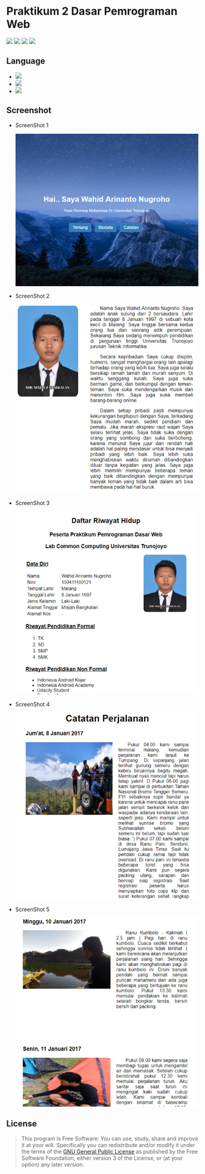 # Praktikum 2 Dasar Pemrograman Web

[![](https://gitlab.com/gitlab-org/gitlab-ee/badges/master/build.svg)](https://wahidari.gitlab.io)
[![](https://semaphoreci.com/api/v1/projects/2f1a5809-418b-4cc2-a1f4-819607579fe7/400484/shields_badge.svg)](https://wahidari.gitlab.io)
[![](https://img.shields.io/badge/docs-latest-brightgreen.svg?style=flat&maxAge=86400)](https://wahidari.gitlab.io)
[![](https://img.shields.io/badge/Find%20Me-%40wahidari-009688.svg?style=social)](https://wahidari.gitlab.io)

## Language

- [![](https://img.shields.io/badge/html-5-FF5722.svg)](https://wahidari.gitlab.io) 
- [![](https://img.shields.io/badge/css-3-03A9F4.svg)](https://wahidari.gitlab.io) 
- [![](https://img.shields.io/badge/javascript-1.8-FFCA28.svg)](https://wahidari.gitlab.io) 

## Screenshot

- ScreenShot 1

    ![](./ss/a.PNG)

- ScreenShot 2

    ![](./ss/b.PNG)

- ScreenShot 3

    ![](./ss/c.PNG)

- ScreenShot 4

    ![](./ss/d.PNG)

- ScreenShot 5

    ![](./ss/e.PNG)

## License
> This program is Free Software: You can use, study, share and improve it at your
will. Specifically you can redistribute and/or modify it under the terms of the
[GNU General Public License](https://www.gnu.org/licenses/gpl.html) as
published by the Free Software Foundation, either version 3 of the License, or
(at your option) any later version.